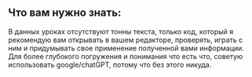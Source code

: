 ## Что вам нужно знать:
В данных уроках отсутствуют тонны текста, только код, который я рекомендую вам открывать в вашем редакторе, проверять, играть с ним и придумывать свое применение полученной вами информации. Для более глубокого погружения и понимания что есть что, советую использовать google/chatGPT, потому что без этого никуда.
